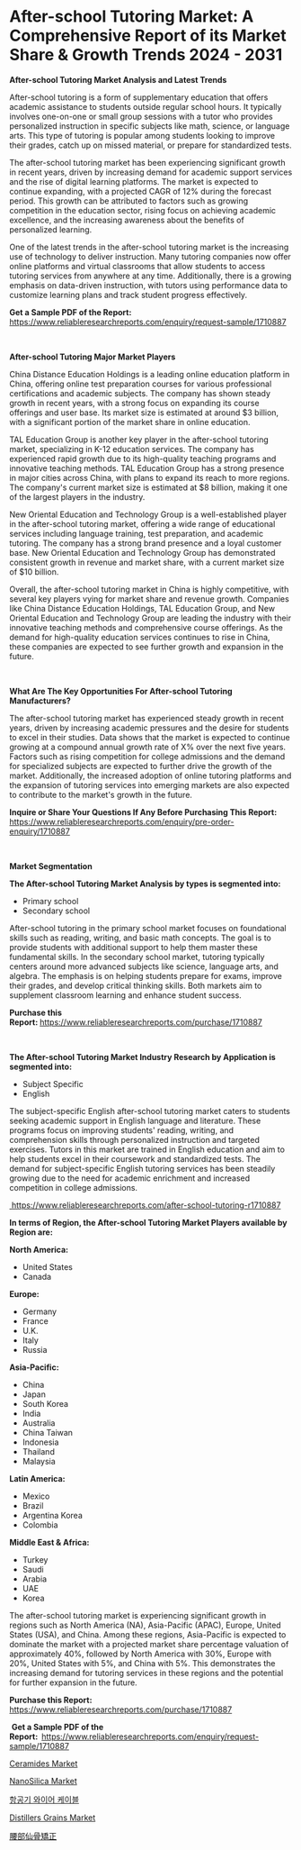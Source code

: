 <p><h1>After-school Tutoring Market: A Comprehensive Report of its Market Share & Growth Trends 2024 - 2031</h1></p><p><strong>After-school Tutoring Market Analysis and Latest Trends</strong></p>
<p><p>After-school tutoring is a form of supplementary education that offers academic assistance to students outside regular school hours. It typically involves one-on-one or small group sessions with a tutor who provides personalized instruction in specific subjects like math, science, or language arts. This type of tutoring is popular among students looking to improve their grades, catch up on missed material, or prepare for standardized tests.</p><p>The after-school tutoring market has been experiencing significant growth in recent years, driven by increasing demand for academic support services and the rise of digital learning platforms. The market is expected to continue expanding, with a projected CAGR of 12% during the forecast period. This growth can be attributed to factors such as growing competition in the education sector, rising focus on achieving academic excellence, and the increasing awareness about the benefits of personalized learning.</p><p>One of the latest trends in the after-school tutoring market is the increasing use of technology to deliver instruction. Many tutoring companies now offer online platforms and virtual classrooms that allow students to access tutoring services from anywhere at any time. Additionally, there is a growing emphasis on data-driven instruction, with tutors using performance data to customize learning plans and track student progress effectively.</p></p>
<p><strong>Get a Sample PDF of the Report:&nbsp;</strong> <a href="https://www.reliableresearchreports.com/enquiry/request-sample/1710887">https://www.reliableresearchreports.com/enquiry/request-sample/1710887</a></p>
<p>&nbsp;</p>
<p><strong>After-school Tutoring Major Market Players</strong></p>
<p><p>China Distance Education Holdings is a leading online education platform in China, offering online test preparation courses for various professional certifications and academic subjects. The company has shown steady growth in recent years, with a strong focus on expanding its course offerings and user base. Its market size is estimated at around $3 billion, with a significant portion of the market share in online education.</p><p>TAL Education Group is another key player in the after-school tutoring market, specializing in K-12 education services. The company has experienced rapid growth due to its high-quality teaching programs and innovative teaching methods. TAL Education Group has a strong presence in major cities across China, with plans to expand its reach to more regions. The company's current market size is estimated at $8 billion, making it one of the largest players in the industry.</p><p>New Oriental Education and Technology Group is a well-established player in the after-school tutoring market, offering a wide range of educational services including language training, test preparation, and academic tutoring. The company has a strong brand presence and a loyal customer base. New Oriental Education and Technology Group has demonstrated consistent growth in revenue and market share, with a current market size of $10 billion.</p><p>Overall, the after-school tutoring market in China is highly competitive, with several key players vying for market share and revenue growth. Companies like China Distance Education Holdings, TAL Education Group, and New Oriental Education and Technology Group are leading the industry with their innovative teaching methods and comprehensive course offerings. As the demand for high-quality education services continues to rise in China, these companies are expected to see further growth and expansion in the future.</p></p>
<p>&nbsp;</p>
<p><strong>What Are The Key Opportunities For After-school Tutoring Manufacturers?</strong></p>
<p><p>The after-school tutoring market has experienced steady growth in recent years, driven by increasing academic pressures and the desire for students to excel in their studies. Data shows that the market is expected to continue growing at a compound annual growth rate of X% over the next five years. Factors such as rising competition for college admissions and the demand for specialized subjects are expected to further drive the growth of the market. Additionally, the increased adoption of online tutoring platforms and the expansion of tutoring services into emerging markets are also expected to contribute to the market's growth in the future.</p></p>
<p><strong>Inquire or Share Your Questions If Any Before Purchasing This Report:</strong> <a href="https://www.reliableresearchreports.com/enquiry/pre-order-enquiry/1710887">https://www.reliableresearchreports.com/enquiry/pre-order-enquiry/1710887</a></p>
<p>&nbsp;</p>
<p><strong>Market Segmentation</strong></p>
<p><strong>The After-school Tutoring Market Analysis by types is segmented into:</strong></p>
<p><ul><li>Primary school</li><li>Secondary school</li></ul></p>
<p><p>After-school tutoring in the primary school market focuses on foundational skills such as reading, writing, and basic math concepts. The goal is to provide students with additional support to help them master these fundamental skills. In the secondary school market, tutoring typically centers around more advanced subjects like science, language arts, and algebra. The emphasis is on helping students prepare for exams, improve their grades, and develop critical thinking skills. Both markets aim to supplement classroom learning and enhance student success.</p></p>
<p><strong>Purchase this Report:&nbsp;</strong><a href="https://www.reliableresearchreports.com/purchase/1710887">https://www.reliableresearchreports.com/purchase/1710887</a></p>
<p>&nbsp;</p>
<p><strong>The After-school Tutoring Market Industry Research by Application is segmented into:</strong></p>
<p><ul><li>Subject Specific</li><li>English</li></ul></p>
<p><p>The subject-specific English after-school tutoring market caters to students seeking academic support in English language and literature. These programs focus on improving students' reading, writing, and comprehension skills through personalized instruction and targeted exercises. Tutors in this market are trained in English education and aim to help students excel in their coursework and standardized tests. The demand for subject-specific English tutoring services has been steadily growing due to the need for academic enrichment and increased competition in college admissions.</p></p>
<p><a href="https://www.reliableresearchreports.com/after-school-tutoring-r1710887">&nbsp;https://www.reliableresearchreports.com/after-school-tutoring-r1710887</a></p>
<p><strong>In terms of Region, the After-school Tutoring Market Players available by Region are:</strong></p>
<p>
    <p> <strong> North America: </strong>
        <ul>
            <li>United States</li>
            <li>Canada</li>
        </ul>
        </p> 
    <p> <strong> Europe: </strong>
        <ul>
            <li>Germany</li>
            <li>France</li>
            <li>U.K.</li>
            <li>Italy</li>
            <li>Russia</li>
        </ul>
        </p> 
    <p> <strong> Asia-Pacific: </strong>
        <ul>
            <li>China</li>
            <li>Japan</li>
            <li>South Korea</li>
            <li>India</li>
            <li>Australia</li>
            <li>China Taiwan</li>
            <li>Indonesia</li>
            <li>Thailand</li>
            <li>Malaysia</li>
        </ul>
        </p> 
    <p> <strong> Latin America: </strong>
        <ul>
            <li>Mexico</li>
            <li>Brazil</li>
            <li>Argentina Korea</li>
            <li>Colombia</li>
        </ul>
        </p> 
    <p> <strong> Middle East & Africa: </strong>
        <ul>
            <li>Turkey</li>
            <li>Saudi</li>
            <li>Arabia</li>
            <li>UAE</li>
            <li>Korea</li>
        </ul>
    </p>
    </p>
<p><p>The after-school tutoring market is experiencing significant growth in regions such as North America (NA), Asia-Pacific (APAC), Europe, United States (USA), and China. Among these regions, Asia-Pacific is expected to dominate the market with a projected market share percentage valuation of approximately 40%, followed by North America with 30%, Europe with 20%, United States with 5%, and China with 5%. This demonstrates the increasing demand for tutoring services in these regions and the potential for further expansion in the future.</p></p>
<p><strong>Purchase this Report: </strong><a href="https://www.reliableresearchreports.com/purchase/1710887">https://www.reliableresearchreports.com/purchase/1710887</a></p>
<p>&nbsp;<strong>Get a Sample PDF of the Report:&nbsp;&nbsp;</strong><a href="https://www.reliableresearchreports.com/enquiry/request-sample/1710887">https://www.reliableresearchreports.com/enquiry/request-sample/1710887</a></p>
<p><strong></strong></p>
<p><p><a href="https://github.com/DarrenSipes1990/Market-Research-Report-List-1/blob/main/ceramides-market.md">Ceramides Market</a></p><p><a href="https://github.com/Airanohannonzb68e5pb53oc1/Market-Research-Report-List-2/blob/main/nanosilica-market.md">NanoSilica Market</a></p><p><a href="https://github.com/rrmadityapu/Market-Research-Report-List-1/blob/main/3234250123528.md">항공기 와이어 케이블</a></p><p><a href="https://issuu.com/reportprime-2/docs/distillers-grains-market-size-2030.pptx">Distillers Grains Market</a></p><p><a href="https://github.com/lrlmopnhwd79300/Market-Research-Report-List-2/blob/main/6246668126597.md">腰部仙骨矯正</a></p></p>